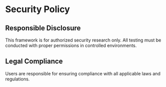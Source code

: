 # Security Policy

## Responsible Disclosure
This framework is for authorized security research only. All testing must be conducted with proper permissions in controlled environments.

## Legal Compliance
Users are responsible for ensuring compliance with all applicable laws and regulations.
